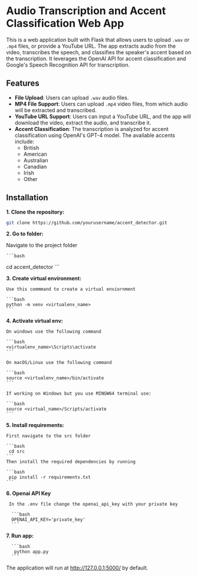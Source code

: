 # Audio Transcription and Accent Classification Web App

This is a web application built with Flask that allows users to upload `.wav` or `.mp4` files, or provide a YouTube URL. The app extracts audio from the video, transcribes the speech, and classifies the speaker's accent based on the transcription. It leverages the OpenAI API for accent classification and Google's Speech Recognition API for transcription.

## Features
- **File Upload**: Users can upload `.wav` audio files.
- **MP4 File Support**: Users can upload `.mp4` video files, from which audio will be extracted and transcribed.
- **YouTube URL Support**: Users can input a YouTube URL, and the app will download the video, extract the audio, and transcribe it.
- **Accent Classification**: The transcription is analyzed for accent classification using OpenAI's GPT-4 model. The available accents include:
  - British
  - American
  - Australian
  - Canadian
  - Irish
  - Other

## Installation

**1. Clone the repository:**

   ```bash
   git clone https://github.com/yourusername/accent_detector.git
   ```
   
**2. Go to folder:**

   Navigate to the project folder
   
    ```bash
   cd accent_detector
    ```
    
**3. Create virtual environment:**

    Use this commmand to create a virtual enviornment
    
    ```bash
    python -m venv <virtualenv_name>
    ```

**4. Activate virtual env:**

    On windows use the following command
    
    ```bash
    <virtualenv_name>\Scripts\activate
    ```

    On macOS/Linux use the following command
    
    ```bash
    source <virtualenv_name>/bin/activate
    ```

    If working on Windows but you use MINGW64 terminal use:
    
    ```bash
    source <virtual_name>/Scripts/activate
    ```

**5. Install requirements:**
   
    First navigate to the src folder
    
    ```bash
     cd src
    ```
    Then install the required dependencies by running
    
    ```bash
     pip install -r requirements.txt
    ```

**6. Openai API Key**
   
     In the .env file change the openai_api_key with your private key
     
      ```bash
      OPENAI_API_KEY='private_key'
      ```

**7. Run app:**
   
      ```bash
       python app.py
      ```

The application will run at http://127.0.0.1:5000/ by default.
   
